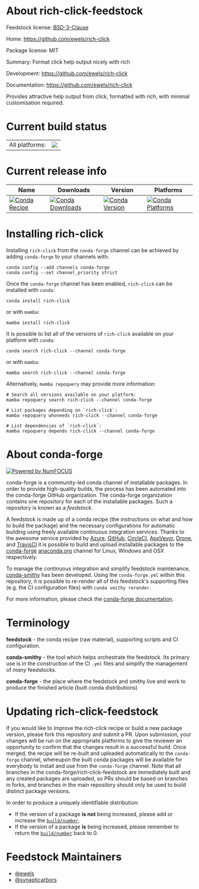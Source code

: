 About rich-click-feedstock
==========================

Feedstock license: [BSD-3-Clause](https://github.com/conda-forge/rich-click-feedstock/blob/main/LICENSE.txt)

Home: https://github.com/ewels/rich-click

Package license: MIT

Summary: Format click help output nicely with rich

Development: https://github.com/ewels/rich-click

Documentation: https://github.com/ewels/rich-click

Provides attractive help output from click,
formatted with rich, with minimal customisation required.

Current build status
====================


<table><tr><td>All platforms:</td>
    <td>
      <a href="https://dev.azure.com/conda-forge/feedstock-builds/_build/latest?definitionId=15555&branchName=main">
        <img src="https://dev.azure.com/conda-forge/feedstock-builds/_apis/build/status/rich-click-feedstock?branchName=main">
      </a>
    </td>
  </tr>
</table>

Current release info
====================

| Name | Downloads | Version | Platforms |
| --- | --- | --- | --- |
| [![Conda Recipe](https://img.shields.io/badge/recipe-rich--click-green.svg)](https://anaconda.org/conda-forge/rich-click) | [![Conda Downloads](https://img.shields.io/conda/dn/conda-forge/rich-click.svg)](https://anaconda.org/conda-forge/rich-click) | [![Conda Version](https://img.shields.io/conda/vn/conda-forge/rich-click.svg)](https://anaconda.org/conda-forge/rich-click) | [![Conda Platforms](https://img.shields.io/conda/pn/conda-forge/rich-click.svg)](https://anaconda.org/conda-forge/rich-click) |

Installing rich-click
=====================

Installing `rich-click` from the `conda-forge` channel can be achieved by adding `conda-forge` to your channels with:

```
conda config --add channels conda-forge
conda config --set channel_priority strict
```

Once the `conda-forge` channel has been enabled, `rich-click` can be installed with `conda`:

```
conda install rich-click
```

or with `mamba`:

```
mamba install rich-click
```

It is possible to list all of the versions of `rich-click` available on your platform with `conda`:

```
conda search rich-click --channel conda-forge
```

or with `mamba`:

```
mamba search rich-click --channel conda-forge
```

Alternatively, `mamba repoquery` may provide more information:

```
# Search all versions available on your platform:
mamba repoquery search rich-click --channel conda-forge

# List packages depending on `rich-click`:
mamba repoquery whoneeds rich-click --channel conda-forge

# List dependencies of `rich-click`:
mamba repoquery depends rich-click --channel conda-forge
```


About conda-forge
=================

[![Powered by
NumFOCUS](https://img.shields.io/badge/powered%20by-NumFOCUS-orange.svg?style=flat&colorA=E1523D&colorB=007D8A)](https://numfocus.org)

conda-forge is a community-led conda channel of installable packages.
In order to provide high-quality builds, the process has been automated into the
conda-forge GitHub organization. The conda-forge organization contains one repository
for each of the installable packages. Such a repository is known as a *feedstock*.

A feedstock is made up of a conda recipe (the instructions on what and how to build
the package) and the necessary configurations for automatic building using freely
available continuous integration services. Thanks to the awesome service provided by
[Azure](https://azure.microsoft.com/en-us/services/devops/), [GitHub](https://github.com/),
[CircleCI](https://circleci.com/), [AppVeyor](https://www.appveyor.com/),
[Drone](https://cloud.drone.io/welcome), and [TravisCI](https://travis-ci.com/)
it is possible to build and upload installable packages to the
[conda-forge](https://anaconda.org/conda-forge) [anaconda.org](https://anaconda.org/)
channel for Linux, Windows and OSX respectively.

To manage the continuous integration and simplify feedstock maintenance,
[conda-smithy](https://github.com/conda-forge/conda-smithy) has been developed.
Using the ``conda-forge.yml`` within this repository, it is possible to re-render all of
this feedstock's supporting files (e.g. the CI configuration files) with ``conda smithy rerender``.

For more information, please check the [conda-forge documentation](https://conda-forge.org/docs/).

Terminology
===========

**feedstock** - the conda recipe (raw material), supporting scripts and CI configuration.

**conda-smithy** - the tool which helps orchestrate the feedstock.
                   Its primary use is in the construction of the CI ``.yml`` files
                   and simplify the management of *many* feedstocks.

**conda-forge** - the place where the feedstock and smithy live and work to
                  produce the finished article (built conda distributions)


Updating rich-click-feedstock
=============================

If you would like to improve the rich-click recipe or build a new
package version, please fork this repository and submit a PR. Upon submission,
your changes will be run on the appropriate platforms to give the reviewer an
opportunity to confirm that the changes result in a successful build. Once
merged, the recipe will be re-built and uploaded automatically to the
`conda-forge` channel, whereupon the built conda packages will be available for
everybody to install and use from the `conda-forge` channel.
Note that all branches in the conda-forge/rich-click-feedstock are
immediately built and any created packages are uploaded, so PRs should be based
on branches in forks, and branches in the main repository should only be used to
build distinct package versions.

In order to produce a uniquely identifiable distribution:
 * If the version of a package **is not** being increased, please add or increase
   the [``build/number``](https://docs.conda.io/projects/conda-build/en/latest/resources/define-metadata.html#build-number-and-string).
 * If the version of a package **is** being increased, please remember to return
   the [``build/number``](https://docs.conda.io/projects/conda-build/en/latest/resources/define-metadata.html#build-number-and-string)
   back to 0.

Feedstock Maintainers
=====================

* [@ewels](https://github.com/ewels/)
* [@synapticarbors](https://github.com/synapticarbors/)

